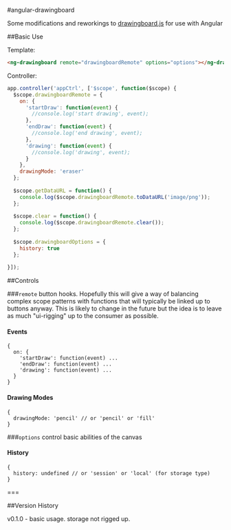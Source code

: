 #angular-drawingboard

Some modifications and reworkings to [drawingboard.js](https://github.com/Leimi/drawingboard.js) for use with Angular

##Basic Use

Template:

```html
<ng-drawingboard remote="drawingboardRemote" options="options"></ng-drawingboard>
```

Controller:

```javascript
app.controller('appCtrl', ['$scope', function($scope) {
  $scope.drawingboardRemote = {
    on: {
      'startDraw': function(event) {
        //console.log('start drawing', event);
      },
      'endDraw': function(event) {
        //console.log('end drawing', event);
      },
      'drawing': function(event) {
        //console.log('drawing', event);
      }
    },
    drawingMode: 'eraser'
  };
  
  $scope.getDataURL = function() {
    console.log($scope.drawingboardRemote.toDataURL('image/png'));
  };
  
  $scope.clear = function() {
    console.log($scope.drawingboardRemote.clear());
  };
  
  $scope.drawingboardOptions = {
    history: true
  };
  
}]);
```

##Controls

###`remote`
button hooks. Hopefully this will give a way of balancing complex scope patterns with functions that will typically be linked up to buttons anyway. This is likely to change in the future but the idea is to leave as much "ui-rigging" up to the consumer as possible.

#### Events
```
{
  on: {
    'startDraw': function(event) ...
    'endDraw': function(event) ...
    'drawing': function(event) ...
  }
}
```
#### Drawing Modes
```
{
  drawingMode: 'pencil' // or 'pencil' or 'fill'
}
```

###`options`
control basic abilities of the canvas

#### History
```
{
  history: undefined // or 'session' or 'local' (for storage type)
}
```

===

##Version History

v0.1.0 - basic usage. storage not rigged up.